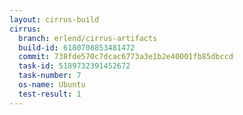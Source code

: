 ```yaml
---
layout: cirrus-build
cirrus:
  branch: erlend/cirrus-artifacts
  build-id: 6180708853481472
  commit: 738fde570c7dcac6773a3e1b2e40001fb85dbccd
  task-id: 5189732391452672
  task-number: 7
  os-name: Ubuntu
  test-result: 1
---
```

